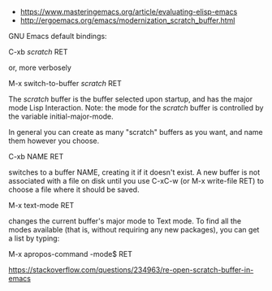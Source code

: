 - https://www.masteringemacs.org/article/evaluating-elisp-emacs
- http://ergoemacs.org/emacs/modernization_scratch_buffer.html

GNU Emacs default bindings:

C-xb *scratch* RET

or, more verbosely

M-x switch-to-buffer *scratch* RET

The *scratch* buffer is the buffer selected upon startup, and has the major mode Lisp Interaction. Note: the mode for the *scratch* buffer is controlled by the variable initial-major-mode.

In general you can create as many "scratch" buffers as you want, and name them however you choose.

C-xb NAME RET

switches to a buffer NAME, creating it if it doesn't exist. A new buffer is not associated with a file on disk until you use C-xC-w (or M-x write-file RET) to choose a file where it should be saved.

M-x text-mode RET

changes the current buffer's major mode to Text mode. To find all the modes available (that is, without requiring any new packages), you can get a list by typing:

M-x apropos-command -mode$ RET

https://stackoverflow.com/questions/234963/re-open-scratch-buffer-in-emacs